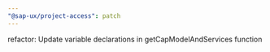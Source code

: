 ```yaml
---
"@sap-ux/project-access": patch
---
```


refactor: Update variable declarations in getCapModelAndServices function
